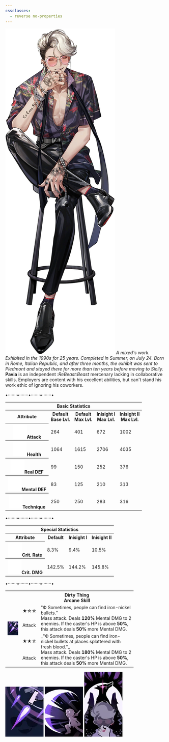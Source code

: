 ```yaml
---
cssclasses:
  - reverse no-properties
---
```

![200](../Images/Characters/Pavia/Pavia.webp)
*A mixed's work. Exhibited in the 1990s for 25 years. Completed in Summer, on July 24. Born in Rome, Italian Republic, and after three months, the exhibit was sent to Piedmont and stayed there for more than ten years before moving to Sicily.*
 **Pavia**  is an independent *:ReBeast:Beast*  mercenary lacking in collaborative skills. Employers are content with his excellent abilities, but can't stand his work ethic of ignoring his coworkers.

<p class="divide">•·······•·······•·······•·······•</p>

<table>
	<tr><th colspan="5">Basic Statistics</th></tr>
	<tr>
		<th>Attribute</th>
		<th>Default  <br><span>Base Lvl.</span></th>
		<th>Default  <br><span>Max Lvl.</span></th>
		<th>Inisight I  <br><span>Max Lvl.</span></th>
		<th>Inisight II  <br><span>Max Lvl.</span></th>
	</tr>
	<tr>
		<th><img src="https://raw.githubusercontent.com/lunaria79/Jackalupes-Corner/refs/heads/main/03%20Reverse1999/Images/Attributes/Attack.svg">Attack</th>
		<td>264</td>
		<td>401</td>
		<td>672</td>
		<td>1002</td>
	</tr>
	<tr>
		<th><img src="https://raw.githubusercontent.com/lunaria79/Jackalupes-Corner/refs/heads/main/03%20Reverse1999/Images/Attributes/Health.svg">Health</th>
		<td>1064</td>
		<td>1615</td>
		<td>2706</td>
		<td>4035</td>
	</tr>
	<tr>
		<th><img src="https://raw.githubusercontent.com/lunaria79/Jackalupes-Corner/refs/heads/main/03%20Reverse1999/Images/Attributes/Real%20DEF.svg">Real DEF</th>
		<td>99</td>
		<td>150</td>
		<td>252</td>
		<td>376</td>
	</tr>
	<tr>
		<th><img src="https://raw.githubusercontent.com/lunaria79/Jackalupes-Corner/refs/heads/main/03%20Reverse1999/Images/Attributes/Mental%20DEF.svg">Mental DEF</th>
		<td>83</td>
		<td>125</td>
		<td>210</td>
		<td>313</td>
	</tr>
	<tr>
		<th><img src="https://raw.githubusercontent.com/lunaria79/Jackalupes-Corner/refs/heads/main/03%20Reverse1999/Images/Attributes/Technique.svg">Technique</th>
		<td>250</td>
		<td>250</td>
		<td>283</td>
		<td>316</td>
	</tr>
</table>
<p class="divide">•·······•·······•·······•·······•</p>
<table>
	<tr><th colspan="4">Special Statistics</th></tr>
	<tr>
		<th>Attribute</th>
		<th>Default  </th>
		<th>Inisight I</th>
		<th>Inisight II </th>
	</tr>
	<tr>
		<th><img src="https://raw.githubusercontent.com/lunaria79/Jackalupes-Corner/refs/heads/main/03%20Reverse1999/Images/Attributes/Crit%20Rate.svg">Crit. Rate</th>
		<td>8.3%</td>
		<td>9.4%</td>
		<td>10.5%</td>
	</tr>
	<tr>
		<th><img src="https://raw.githubusercontent.com/lunaria79/Jackalupes-Corner/refs/heads/main/03%20Reverse1999/Images/Attributes/Crit%20DMG.svg">Crit. DMG</th>
		<td>142.5%</td>
		<td>144.2%</td>
		<td>145.8%</td>
	</tr>
</table>
<p class="divide">•·······•·······•·······•·······•</p>
<table style="width:80%;">
	<tr><th rowspan="6"><img src="https://raw.githubusercontent.com/lunaria79/Jackalupes-Corner/refs/heads/main/03%20Reverse1999/Images/Characters/Pavia/Pavia_Skill_Card_1-1.webp"></th>
	<th colspan="3">Dirty Thing <br> <span>Arcane Skill</span> </th>
	</tr>
	<tr>
		<td><b>★</b>☆☆</td>
		<td rowspan="2"> <span>"Ф Sometimes, people can find iron-nickel bullets."</span>
		<br> Mass attack. Deals <b>120%</b> Mental DMG to 2 enemies. If the caster's HP is above <b>50%</b>, this attack deals <b>50%</b> more Mental DMG.</td>
	</tr>
	<tr><td>Attack</td></tr>
	<tr>
		<td><b>★★</b>☆</td>
		<td rowspan="2"> <span>_"Ф Sometimes, people can find iron-nickel bullets at places splattered with fresh blood."_</span>
		<br> Mass attack. Deals <b>180%</b> Mental DMG to 2 enemies. If the caster's HP is above <b>50%</b>, this attack deals <b>50%</b> more Mental DMG.</td>
	</tr>
	<tr><td>Attack</td></tr>
</table>

![](../Images/Characters/Pavia/Pavia_Skill_Card_1-1.webp)
![](../Images/Characters/Pavia/Pavia_Skill_Card_2-1.webp)
![](../Images/Characters/Pavia/Pavia_Ultimate_Card-1.webp)
